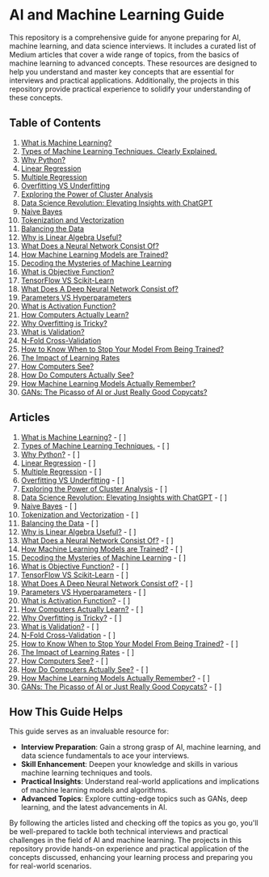 # AI and Machine Learning Guide

This repository is a comprehensive guide for anyone preparing for AI, machine learning, and data science interviews. It includes a curated list of Medium articles that cover a wide range of topics, from the basics of machine learning to advanced concepts. These resources are designed to help you understand and master key concepts that are essential for interviews and practical applications. Additionally, the projects in this repository provide practical experience to solidify your understanding of these concepts.

## Table of Contents

1. [What is Machine Learning?](#what-is-machine-learning)
2. [Types of Machine Learning Techniques. Clearly Explained.](#types-of-machine-learning-techniques-clearly-explained)
3. [Why Python?](#why-python)
4. [Linear Regression](#linear-regression)
5. [Multiple Regression](#multiple-regression)
6. [Overfitting VS Underfitting](#overfitting-vs-underfitting)
7. [Exploring the Power of Cluster Analysis](#exploring-the-power-of-cluster-analysis)
8. [Data Science Revolution: Elevating Insights with ChatGPT](#data-science-revolution-elevating-insights-with-chatgpt)
9. [Naive Bayes](#naive-bayes)
10. [Tokenization and Vectorization](#tokenization-and-vectorization)
11. [Balancing the Data](#balancing-the-data)
12. [Why is Linear Algebra Useful?](#why-is-linear-algebra-useful)
13. [What Does a Neural Network Consist Of?](#what-does-a-neural-network-consist-of)
14. [How Machine Learning Models are Trained?](#how-machine-learning-models-are-trained)
15. [Decoding the Mysteries of Machine Learning](#decoding-the-mysteries-of-machine-learning)
16. [What is Objective Function?](#what-is-objective-function)
17. [TensorFlow VS Scikit-Learn](#tensorflow-vs-scikit-learn)
18. [What Does A Deep Neural Network Consist of?](#what-does-a-deep-neural-network-consist-of)
19. [Parameters VS Hyperparameters](#parameters-vs-hyperparameters)
20. [What is Activation Function?](#what-is-activation-function)
21. [How Computers Actually Learn?](#how-computers-actually-learn)
22. [Why Overfitting is Tricky?](#why-overfitting-is-tricky)
23. [What is Validation?](#what-is-validation)
24. [N-Fold Cross-Validation](#n-fold-cross-validation)
25. [How to Know When to Stop Your Model From Being Trained?](#how-to-know-when-to-stop-your-model-from-being-trained)
26. [The Impact of Learning Rates](#the-impact-of-learning-rates)
27. [How Computers See?](#how-computers-see)
28. [How Do Computers Actually See?](#how-do-computers-actually-see)
29. [How Machine Learning Models Actually Remember?](#how-machine-learning-models-actually-remember)
30. [GANs: The Picasso of AI or Just Really Good Copycats?](#gans-the-picasso-of-ai-or-just-really-good-copycats)

## Articles

1. [What is Machine Learning?](https://medium.com/@aadityakumar26082004/what-is-machine-learning-clearly-explained-2fb2a69faca8) - [ ]
2. [Types of Machine Learning Techniques.](https://medium.com/@aadityakumar26082004/types-of-machine-learning-technique-ef76587ea0e0) - [ ]
3. [Why Python?](https://medium.com/@aadityakumar26082004/python-unleashed-bridging-simplicity-and-power-in-modern-programming-48aeb76f4378) - [ ]
4. [Linear Regression](https://medium.com/@aadityakumar26082004/mastering-linear-regression-the-art-of-predictive-analysis-63c56990cef9) - [ ]
5. [Multiple Regression](https://medium.com/@aadityakumar26082004/beyond-single-factors-unlocking-insights-with-multiple-regression-analysis-ccdf414761f0) - [ ]
6. [Overfitting VS Underfitting](https://medium.com/@aadityakumar26082004/overfitting-vs-underfitting-60b5ef886643) - [ ]
7. [Exploring the Power of Cluster Analysis](https://medium.com/@aadityakumar26082004/exploring-the-power-of-cluster-analysis-3472443fb837) - [ ]
8. [Data Science Revolution: Elevating Insights with ChatGPT](https://medium.com/@aadityakumar26082004/data-science-revolution-elevating-insights-with-chatgpt-118d5cc83063) - [ ]
9. [Naive Bayes](https://medium.com/@aadityakumar26082004/understanding-naive-bayes-a-simple-guide-to-text-classification-176228fff212) - [ ]
10. [Tokenization and Vectorization](https://medium.com/@aadityakumar26082004/the-essentials-of-tokenization-and-vectorization-in-machine-learning-8e09232f1038) - [ ]
11. [Balancing the Data](https://medium.com/@aadityakumar26082004/why-high-accuracy-of-machine-learning-models-is-misleading-sometimes-89b8a5d38386) - [ ]
12. [Why is Linear Algebra Useful?](https://medium.com/@aadityakumar26082004/why-is-linear-algebra-useful-fcfd1431d1c2) - [ ]
13. [What Does a Neural Network Consist Of?](https://medium.com/@aadityakumar26082004/what-does-a-neural-network-consist-of-f776fdfd6bb8) - [ ]
14. [How Machine Learning Models are Trained?](https://medium.com/@aadityakumar26082004/how-machine-learning-models-are-trained-2b119f7f9463) - [ ]
15. [Decoding the Mysteries of Machine Learning](https://medium.com/@aadityakumar26082004/decoding-the-mysteries-of-machine-learning-2921e99a45b5) - [ ]
16. [What is Objective Function?](https://medium.com/@aadityakumar26082004/what-is-objective-function-fd6243694d6a) - [ ]
17. [TensorFlow VS Scikit-Learn](https://medium.com/@aadityakumar26082004/tensorflow-vs-scikit-learn-8fb7b45c228e) - [ ]
18. [What Does A Deep Neural Network Consist of?](https://medium.com/@aadityakumar26082004/what-does-a-deep-neural-network-consist-of-b29f75a0f9c2) - [ ]
19. [Parameters VS Hyperparameters](https://medium.com/@aadityakumar26082004/parameters-vs-hyperparameters-938bcae010d1) - [ ]
20. [What is Activation Function?](https://medium.com/@aadityakumar26082004/what-is-activation-function-ae9df8d63f13) - [ ]
21. [How Computers Actually Learn?](https://medium.com/@aadityakumar26082004/what-is-backpropagation-1d58db84ef6e) - [ ]
22. [Why Overfitting is Tricky?](https://medium.com/@aadityakumar26082004/why-overfitting-is-tricky-3cac394f4689) - [ ]
23. [What is Validation?](https://medium.com/@aadityakumar26082004/what-is-validation-2c893aeee11c) - [ ]
24. [N-Fold Cross-Validation](https://medium.com/@aadityakumar26082004/n-fold-cross-validation-4479197b7c4d) - [ ]
25. [How to Know When to Stop Your Model From Being Trained?](https://medium.com/@aadityakumar26082004/how-to-know-when-to-stop-your-model-from-being-trained-50bb50eec41e) - [ ]
26. [The Impact of Learning Rates](https://medium.com/@aadityakumar26082004/the-impact-of-learning-rates-9fe1642f7694) - [ ]
27. [How Computers See?](https://medium.com/@aadityakumar26082004/how-computers-see-dc6da7aedc85) - [ ]
28. [How Do Computers Actually See?](https://medium.com/@aadityakumar26082004/how-do-computers-actually-see-64ceee84f399) - [ ]
29. [How Machine Learning Models Actually Remember?](https://medium.com/@aadityakumar26082004/how-machine-learning-models-remember-59a77cefde73) - [ ]
30. [GANs: The Picasso of AI or Just Really Good Copycats?](https://medium.com/@aadityakumar26082004/gans-the-picasso-of-ai-or-just-really-good-copycats-1f94ee45e48a) - [ ]

## How This Guide Helps

This guide serves as an invaluable resource for:

- **Interview Preparation**: Gain a strong grasp of AI, machine learning, and data science fundamentals to ace your interviews.
- **Skill Enhancement**: Deepen your knowledge and skills in various machine learning techniques and tools.
- **Practical Insights**: Understand real-world applications and implications of machine learning models and algorithms.
- **Advanced Topics**: Explore cutting-edge topics such as GANs, deep learning, and the latest advancements in AI.

By following the articles listed and checking off the topics as you go, you'll be well-prepared to tackle both technical interviews and practical challenges in the field of AI and machine learning. The projects in this repository provide hands-on experience and practical application of the concepts discussed, enhancing your learning process and preparing you for real-world scenarios.
